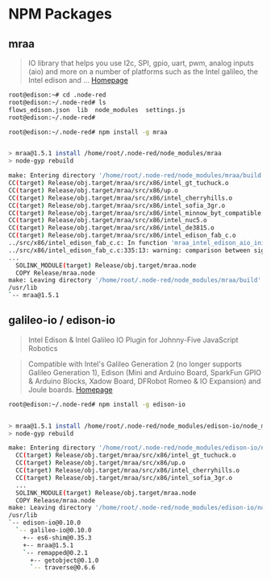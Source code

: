 # NPM Packages

## mraa

> IO library that helps you use I2c, SPI, gpio, uart, pwm, analog inputs (aio) and more on a number of platforms such as the Intel galileo, the Intel edison and ... [Homepage](https://www.npmjs.com/package/mraa)


```sh
root@edison:~# cd .node-red
root@edison:~/.node-red# ls
flows_edison.json  lib  node_modules  settings.js
root@edison:~/.node-red# 
```

```sh
root@edison:~/.node-red# npm install -g mraa
```

```sh

> mraa@1.5.1 install /home/root/.node-red/node_modules/mraa
> node-gyp rebuild

make: Entering directory '/home/root/.node-red/node_modules/mraa/build'
CC(target) Release/obj.target/mraa/src/x86/intel_gt_tuchuck.o
CC(target) Release/obj.target/mraa/src/x86/up.o
CC(target) Release/obj.target/mraa/src/x86/intel_cherryhills.o
CC(target) Release/obj.target/mraa/src/x86/intel_sofia_3gr.o
CC(target) Release/obj.target/mraa/src/x86/intel_minnow_byt_compatible.o
CC(target) Release/obj.target/mraa/src/x86/intel_nuc5.o
CC(target) Release/obj.target/mraa/src/x86/intel_de3815.o
CC(target) Release/obj.target/mraa/src/x86/intel_edison_fab_c.o
../src/x86/intel_edison_fab_c.c: In function 'mraa_intel_edison_aio_init_pre':
../src/x86/intel_edison_fab_c.c:335:13: warning: comparison between signed and unsigned integer expressions [-Wsign-compare]
...
  SOLINK_MODULE(target) Release/obj.target/mraa.node
  COPY Release/mraa.node
make: Leaving directory '/home/root/.node-red/node_modules/mraa/build'
/usr/lib
`-- mraa@1.5.1 
```

## galileo-io / edison-io

> Intel Edison & Intel Galileo IO Plugin for Johnny-Five JavaScript Robotics 

> Compatible with Intel's Galileo Generation 2 (no longer supports Galileo Generation 1), Edison (Mini and Arduino Board, SparkFun GPIO & Arduino Blocks, Xadow Board, DFRobot Romeo & IO Expansion) and Joule boards. [Homepage](https://www.npmjs.com/package/galileo-io)

```sh
root@edison:~/.node-red# npm install -g edison-io
```

```sh

> mraa@1.5.1 install /home/root/.node-red/node_modules/edison-io/node_modules/mraa
> node-gyp rebuild

make: Entering directory '/home/root/.node-red/node_modules/edison-io/node_modules/mraa/build'
  CC(target) Release/obj.target/mraa/src/x86/intel_gt_tuchuck.o
  CC(target) Release/obj.target/mraa/src/x86/up.o
  CC(target) Release/obj.target/mraa/src/x86/intel_cherryhills.o
  CC(target) Release/obj.target/mraa/src/x86/intel_sofia_3gr.o
  ...
  SOLINK_MODULE(target) Release/obj.target/mraa.node
  COPY Release/mraa.node
make: Leaving directory '/home/root/.node-red/node_modules/edison-io/node_modules/mraa/build'
/usr/lib
`-- edison-io@0.10.0 
  `-- galileo-io@0.10.0 
    +-- es6-shim@0.35.3 
    +-- mraa@1.5.1 
    `-- remapped@0.2.1 
      +-- getobject@0.1.0 
      `-- traverse@0.6.6   
```
